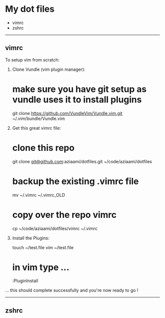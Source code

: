 # My dot files

* vimrc
* zshrc

-------

## vimrc 

To setup vim from scratch:

1. Clone Vundle (vim plugin manager):

    # make sure you have git setup as vundle uses it to install plugins
    git clone https://github.com/VundleVim/Vundle.vim.git ~/.vim/bundle/Vundle.vim

2. Get this great vimrc file: 
    
    # clone this repo
    git clone git@github.com:aziaami/dotfiles.git ~/code/aziaami/dotfiles
    # backup the existing .vimrc file 
    mv ~/.vimrc ~/.vimrc_OLD
    # copy over the repo vimrc
    cp ~/code/aziaami/dotfiles/vimrc ~/.vimrc

3. Install the Plugins:

    touch ~/test.file
    vim ~/test.file
    # in vim type ... 
    :PluginInstall

... this should complete successfully and you're now ready to go !

--------

## zshrc



